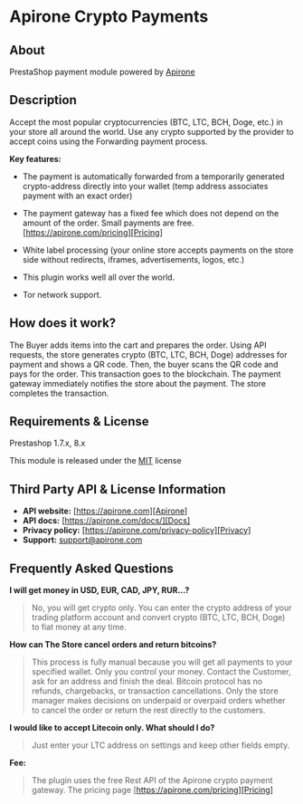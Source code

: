 # Apirone Crypto Payments

## About

PrestaShop payment module powered by [Apirone][Apirone]

## Description

Accept the most popular cryptocurrencies (BTC, LTC, BCH, Doge, etc.) in your store all around the world. Use any crypto supported by the provider to accept coins using the Forwarding payment process.

**Key features:**

* The payment is automatically forwarded from a temporarily generated crypto-address directly into your wallet (temp address associates payment with an exact order)

* The payment gateway has a fixed fee which does not depend on the amount of the order. Small payments are free. [https://apirone.com/pricing][Pricing]

* White label processing (your online store accepts payments on the store side without redirects, iframes, advertisements, logos, etc.)

* This plugin works well all over the world.

* Tor network support.

## How does it work?

The Buyer adds items into the cart and prepares the order. Using API requests, the store generates crypto (BTC, LTC, BCH, Doge) addresses for payment and shows a QR code. Then, the buyer scans the QR code and pays for the order. This transaction goes to the blockchain. The payment gateway immediately notifies the store about the payment. The store completes the transaction.

## Requirements & License

Prestashop 1.7.x, 8.x

This module is released under the [MIT][MIT] license

## Third Party API & License Information

* **API website:** [https://apirone.com][Apirone]
* **API docs:** [https://apirone.com/docs/][Docs]
* **Privacy policy:** [https://apirone.com/privacy-policy][Privacy]
* **Support:** <support@apirone.com>

## Frequently Asked Questions

**I will get money in USD, EUR, CAD, JPY, RUR...?**

> No, you will get crypto only. You can enter the crypto address of your trading platform account and convert crypto (BTC, LTC, BCH, Doge) to fiat money at any time.

**How can The Store cancel orders and return bitcoins?**

> This process is fully manual because you will get all payments to your specified wallet. Only you control your money. Contact the Customer, ask for an address and finish the deal. Bitcoin protocol has no refunds, chargebacks, or transaction cancellations. Only the store manager makes decisions on underpaid or overpaid orders whether to cancel the order or return the rest directly to the customers.

**I would like to accept Litecoin only. What should I do?**

> Just enter your LTC address on settings and keep other fields empty.

**Fee:**

>The plugin uses the free Rest API of the Apirone crypto payment gateway. The pricing page [https://apirone.com/pricing][Pricing]

[Pricing]: https://apirone.com/pricing
[Apirone]: https://apirone.com
[Docs]: https://apirone.com/docs
[Privacy]: https://apirone.com/privacy-policy
[MIT]: https://opensource.org/license/mit/